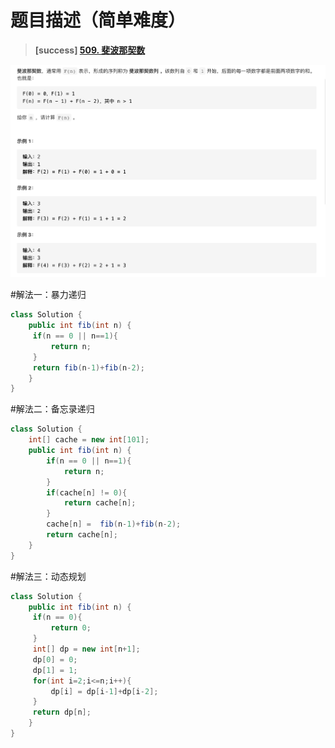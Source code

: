 #  **题目描述（简单难度）**

> **[success] [509. 斐波那契数](https://leetcode-cn.com/problems/fibonacci-number/)**

![](../image/509.png)

#解法一：暴力递归

```java
class Solution {
    public int fib(int n) {
     if(n == 0 || n==1){
         return n;
     }
     return fib(n-1)+fib(n-2);
    }
}
```
#解法二：备忘录递归
```java
class Solution {
    int[] cache = new int[101];
    public int fib(int n) {
        if(n == 0 || n==1){
            return n;
        }
        if(cache[n] != 0){
            return cache[n];
        }
        cache[n] =  fib(n-1)+fib(n-2);
        return cache[n];
    }
}
```

#解法三：动态规划
```java
class Solution {
    public int fib(int n) {
     if(n == 0){
         return 0;
     }
     int[] dp = new int[n+1];
     dp[0] = 0;
     dp[1] = 1;
     for(int i=2;i<=n;i++){
         dp[i] = dp[i-1]+dp[i-2];
     }
     return dp[n];
    }
}
```
